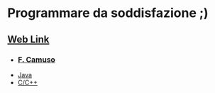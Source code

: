 # Programmare da soddisfazione ;)


## [Web Link](./WebLink.md)
- ### [F. Camuso](./WebLink.md/#f-camuso)
-  [Java](./../Java/dal_web.md)
-  [C/C++](../C%2B%2B/ReadMe.md)